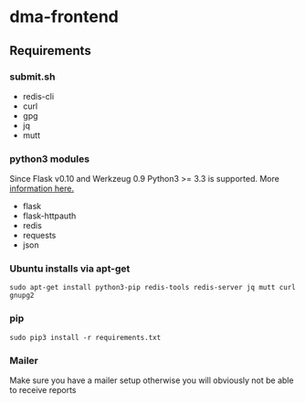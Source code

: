 # dma-frontend

## Requirements

### submit.sh

- redis-cli
- curl
- gpg
- jq
- mutt

### python3 modules

Since Flask v0.10 and Werkzeug 0.9 Python3 >= 3.3 is supported.
More [information here.](http://flask.pocoo.org/docs/0.12/python3/)

- flask
- flask-httpauth
- redis
- requests
- json

### Ubuntu installs via apt-get 
```
sudo apt-get install python3-pip redis-tools redis-server jq mutt curl gnupg2
```

### pip

```
sudo pip3 install -r requirements.txt
```

### Mailer

Make sure you have a mailer setup otherwise you will obviously not be able to receive reports
